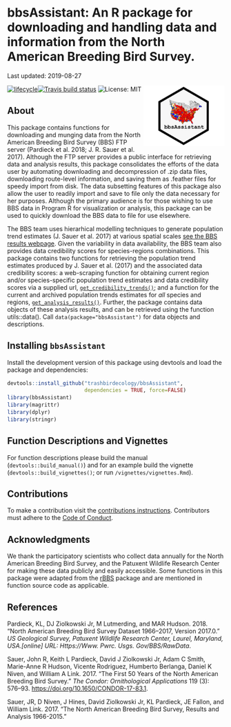 **bbsAssistant**: An R package for downloading and handling data and
information from the North American Breeding Bird Survey.
================
Last updated: 2019-08-27

<!-- README.md is generated from README.Rmd. Please edit that file -->

<!-- Silence lines 12 - 13 when rendering .pdf.  -->

[![lifecycle](https://img.shields.io/badge/lifecycle-maturing-blue.svg)](https://www.tidyverse.org/lifecycle/#maturing)[![Travis
build
status](https://travis-ci.org/trashbirdecology/bbsAssistant.svg?branch=master)](https://travis-ci.org/trashbirdecology/bbsAssistant)<img src="man/figures/logo.png" align="right" height=140/>
![License: MIT](https://img.shields.io/badge/License-MIT-green.svg)
<!-- [![Coverage status](https://codecov.io/gh/trashbirdecology/bbsAssistant/master/graph/badge.svg)](https://codecov.io/github/trashbirdecology/bbsAssistant?branch=master) -->

## About

This package contains functions for downloading and munging data from
the North American Breeding Bird Survey (BBS) FTP server (Pardieck et
al. 2018; J. R. Sauer et al. 2017). Although the FTP server provides a
public interface for retrieving data and analysis results, this package
consolidates the efforts of the data user by automating downloading and
decompression of .zip data files, downloading route-level information,
and saving them as .feather files for speedy import from disk. The data
subsetting features of this package also allow the user to readily
import and save to file only the data necessary for her purposes.
Although the primary audience is for those wishing to use BBS data in
Program R for visualization or analysis, this package can be used to
quickly download the BBS data to file for use elsewhere.

The BBS team uses hierarhical modelling techniques to generate
population trend estimates (J. Sauer et al. 2017) at various spatial
scales [see the BBS results webpage](https://www.mbr-pwrc.usgs.gov/).
Given the variability in data availability, the BBS team also provides
data credibility scores for species-regions combinations. This package
contains two functions for retrieving the population trend estimates
produced by J. Sauer et al. (2017) and the associated data credibility
scores: a web-scraping function for obtaining current region and/or
species-specific population trend estimates and data credibility scores
via a supplied url,
[`get_credibility_trends()`](https://github.com/TrashBirdEcology/bbsAssistant/blob/master/R/get_credibility_trends.R);
and a function for the current and archived population trends estimates
for *all* species and regions,
[`get_analysis_results()`](https://github.com/TrashBirdEcology/bbsAssistant/blob/master/R/get_analysis_results.R).
Further, the package contains data objects of these analysis results,
and can be retrieved using the function utils::data(). Call
`data(package="bbsAssistant")` for data objects and descriptions.

## Installing `bbsAssistant`

Install the development version of this package using devtools and load
the package and dependencies:

``` r
devtools::install_github("trashbirdecology/bbsAssistant", 
                         dependencies = TRUE, force=FALSE)
library(bbsAssistant)
library(magrittr)
library(dplyr)
library(stringr)
```

## Function Descriptions and Vignettes

For function descriptions please build the manual
(`devtools::build_manual()`) and for an example build the vignette
(`devtools::build_vignettes()`; or run `/vignettes/vignettes.Rmd`).

## Contributions

To make a contribution visit the [contributions
instructions](.github/CONTRIBUTIONS.MD). Contributors must adhere to the
[Code of Conduct](.github/CODE_OF_CONDUCT.MD).

## Acknowledgments

We thank the participatory scientists who collect data annually for the
North American Breeding Bird Survey, and the Patuxent Wildlife Research
Center for making these data publicly and easily accessible. Some
functions in this package were adapted from the
[rBBS](github.com/oharar/rbbs) package and are mentioned in function
source code as applicable.

## References

<div id="refs" class="references">

<div id="ref-pardieck2018north">

Pardieck, KL, DJ Ziolkowski Jr, M Lutmerding, and MAR Hudson. 2018.
“North American Breeding Bird Survey Dataset 1966–2017, Version
2017.0.” *US Geological Survey, Patuxent Wildlife Research Center,
Laurel, Maryland, USA.\[online\] URL: Https://Www. Pwrc. Usgs.
Gov/BBS/RawData*.

</div>

<div id="ref-sauer2017first">

Sauer, John R, Keith L Pardieck, David J Ziolkowski Jr, Adam C Smith,
Marie-Anne R Hudson, Vicente Rodriguez, Humberto Berlanga, Daniel K
Niven, and William A Link. 2017. “The First 50 Years of the North
American Breeding Bird Survey.” *The Condor: Ornithological
Applications* 119 (3): 576–93. <https://doi.org/10.1650/CONDOR-17-83.1>.

</div>

<div id="ref-sauer2017north">

Sauer, JR, D Niven, J Hines, David Ziolkowski Jr, KL Pardieck, JE
Fallon, and William Link. 2017. “The North American Breeding Bird
Survey, Results and Analysis 1966-2015.”

</div>

</div>
